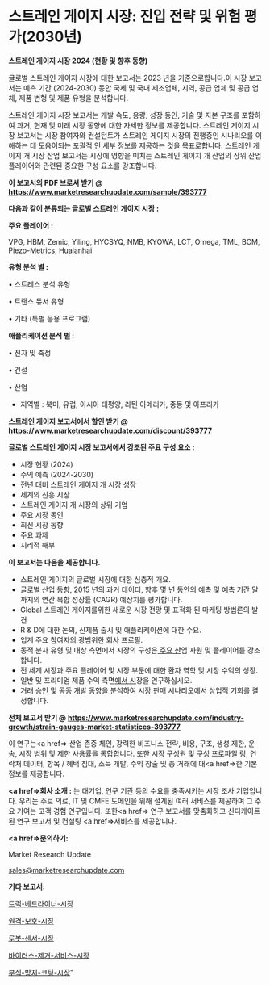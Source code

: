 # 스트레인 게이지 시장: 진입 전략 및 위험 평가(2030년)

<strong>스트레인 게이지 시장 2024 (현황 및 향후 동향)</strong>

글로벌 스트레인 게이지 시장에 대한 보고서는 2023 년을 기준으로합니다.이 시장 보고서는 예측 기간 (2024-2030) 동안 국제 및 국내 제조업체, 지역, 공급 업체 및 공급 업체, 제품 변형 및 제품 유형을 분석합니다.

스트레인 게이지 시장 보고서는 개발 속도, 용량, 성장 동인, 기술 및 자본 구조를 포함하여 과거, 현재 및 미래 시장 동향에 대한 자세한 정보를 제공합니다. 스트레인 게이지 시장 보고서는 시장 참여자와 컨설턴트가 스트레인 게이지 시장의 진행중인 시나리오를 이해하는 데 도움이되는 포괄적 인 세부 정보를 제공하는 것을 목표로합니다. 스트레인 게이지 개 시장 산업 보고서는 시장에 영향을 미치는 스트레인 게이지 개 산업의 상위 산업 플레이어와 관련된 중요한 구성 요소를 강조합니다.



<strong>이 보고서의 PDF 브로셔 받기 @ <a href=https://www.marketresearchupdate.com/sample/393777>https://www.marketresearchupdate.com/sample/393777</a></strong>



<strong>다음과 같이 분류되는 글로벌 스트레인 게이지 시장 :</strong>



<strong>주요 플레이어 :</strong>

VPG, HBM, Zemic, Yiling, HYCSYQ, NMB, KYOWA, LCT, Omega, TML, BCM, Piezo-Metrics, Hualanhai



<strong>유형 분석 별 :</strong>

• 스트레스 분석 유형

• 트랜스 듀서 유형

• 기타 (특별 응용 프로그램)



<strong>애플리케이션 분석 별 :</strong>

• 전자 및 측정

• 건설

• 산업

<ul>
  <li>지역별 : 북미, 유럽, 아시아 태평양, 라틴 아메리카, 중동 및 아프리카</li>
</ul>


<strong>스트레인 게이지 보고서에서 할인 받기 @ <a href=https://www.marketresearchupdate.com/discount/393777>https://www.marketresearchupdate.com/discount/393777</a></strong>



<strong>글로벌 스트레인 게이지 시장 보고서에서 강조된 주요 구성 요소 :</strong>
<ul>
  <li>시장 현황 (2024)</li>
  <li>수익 예측 (2024-2030)</li>
  <li>전년 대비 스트레인 게이지 개 시장 성장</li>
  <li>세계의 신흥 시장</li>
  <li>스트레인 게이지 개 시장의 상위 기업</li>
  <li>주요 시장 동인</li>
  <li>최신 시장 동향</li>
  <li>주요 과제</li>
  <li>지리적 해부</li>
</ul>


<strong>이 보고서는 다음을 제공합니다.</strong>
<ul>
  <li>스트레인 게이지의 글로벌 시장에 대한 심층적 개요.</li>
  <li>글로벌 산업 동향, 2015 년의 과거 데이터, 향후 몇 년 동안의 예측 및 예측 기간 말까지의 연간 복합 성장률 (CAGR) 예상치를 평가합니다.</li>
  <li>Global 스트레인 게이지를위한 새로운 시장 전망 및 표적화 된 마케팅 방법론의 발견</li>
  <li>R &amp; D에 대한 논의, 신제품 출시 및 애플리케이션에 대한 수요.</li>
  <li>업계 주요 참여자의 광범위한 회사 프로필.</li>
  <li>동적 분자 유형 및 대상 측면에서 시장의 구성은<a href=> 주요 산</a>업 자원 및 플레이어를 강조합니다.</li>
  <li>전 세계 시장과 주요 플레이어 및 시장 부문에 대한 환자 역학 및 시장 수익의 성장.</li>
  <li>일반 및 프리미엄 제품 수익 측면<a href=>에서 시</a>장을 연구하십시오.</li>
  <li>거래 승인 및 공동 개발 동향을 분석하여 시장 판매 시나리오에서 상업적 기회를 결정합니다.</li>
</ul>



<strong>전체 보고서 받기 @ <a href=https://www.marketresearchupdate.com/industry-growth/strain-gauges-market-statistices-393777>https://www.marketresearchupdate.com/industry-growth/strain-gauges-market-statistices-393777</a></strong>

이 연구는<a href=> 산업 존중</a> 체인, 강력한 비즈니스 전략, 비용, 구조, 생성 제한, 운송, 시장 범위 및 제한 사용률을 통합합니다. 또한 시장 구성원 및 구성 프로파일 링, 연락처 데이터, 항목 / 혜택 침대, 소득 개발, 수익 창출 및 총 거래에 대<a href=>한 기본 </a>정보를 제공합니다.



<strong><a href=>회사 소</a>개 :</strong>
는 대기업, 연구 기관 등의 수요를 충족시키는 시장 조사 기업입니다. 우리는 주로 의료, IT 및 CMFE 도메인을 위해 설계된 여러 서비스를 제공하며 그 주요 기여는 고객 경험 연구입니다. 또한<a href=> 연구 보</a>고서를 맞춤화하고 신디케이트 된 연구 보고서 및 컨설팅 <a href=>서비스</a>를 제공합니다.



<strong><a href=>문의하기:</a></strong>

Market Research Update

sales@marketresearchupdate.com



<strong>기타 보고서:</strong>

<a href=https://www.linkedin.com/pulse/트럭-베드라이너-시장-경쟁-분석-및-성장-잠재력-2029-consumer-connection-chronicles-24-/>트럭-베드라이너-시장</a>

<a href=https://www.linkedin.com/pulse/원격-보호-시장-세분화-연구-및-목표-고객2029년-data-dive-diaries-24-analysis-ombyf/>원격-보호-시장</a>

<a href=https://www.linkedin.com/pulse/로봇-센서-시장-규모-및-성장-2023-survey-savvy-insights-360-analysis-qa3zf/>로봇-센서-시장</a>

<a href=https://www.linkedin.com/pulse/바이러스-제거-서비스-시장-세분화-연구-및-목표-고객2030년-market-matrix-musings-analysis-6itrf/>바이러스-제거-서비스-시장</a>

<a href=https://www.linkedin.com/pulse/부식-방지-코팅-시장-현재-및-미래-성장-2030-trend-tracking-tips-360-analysis-i059f/>부식-방지-코팅-시장</a>"
